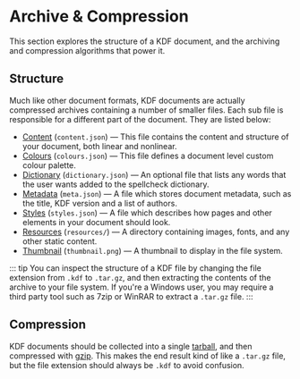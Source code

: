 # Archive & Compression

This section explores the structure of a KDF document, and the archiving and
compression algorithms that power it.

## Structure

Much like other document formats, KDF documents are actually compressed archives
containing a number of smaller files. Each sub file is responsible for a
different part of the document. They are listed below:

 - [Content][1] (`content.json`) — This file contains the content and structure
   of your document, both linear and nonlinear.
 - [Colours][2] (`colours.json`) — This file defines a document level custom
   colour palette.
 - [Dictionary][3] (`dictionary.json`) — An optional file that lists any words
   that the user wants added to the spellcheck dictionary.
 - [Metadata][4] (`meta.json`) — A file which stores document metadata, such as
   the title, KDF version and a list of authors.
 - [Styles][5] (`styles.json`) — A file which describes how pages and other
   elements in your document should look.
 - [Resources][6] (`resources/`) — A directory containing images, fonts, and any
   other static content.
 - [Thumbnail][7] (`thumbnail.png`) — A thumbnail to display in the file system.

::: tip
You can inspect the structure of a KDF file by changing the file extension from
`.kdf` to `.tar.gz`, and then extracting the contents of the archive to your
file system. If you're a Windows user, you may require a third party tool such
as 7zip or WinRAR to extract a `.tar.gz` file.
:::

[1]: /specification/content.md
[2]: /specification/colours.md
[3]: /specification/dictionary.md
[4]: /specification/metadata.md
[5]: /specification/styles.md
[6]: /specification/resources.md
[7]: /specification/thumbnail.md


## Compression

KDF documents should be collected into a single [tarball][8], and then
compressed with [gzip][9]. This makes the end result kind of like a `.tar.gz`
file, but the file extension should always be `.kdf` to avoid confusion.

[8]: https://en.wikipedia.org/wiki/Tar_(computing)
[9]: https://www.gnu.org/software/gzip